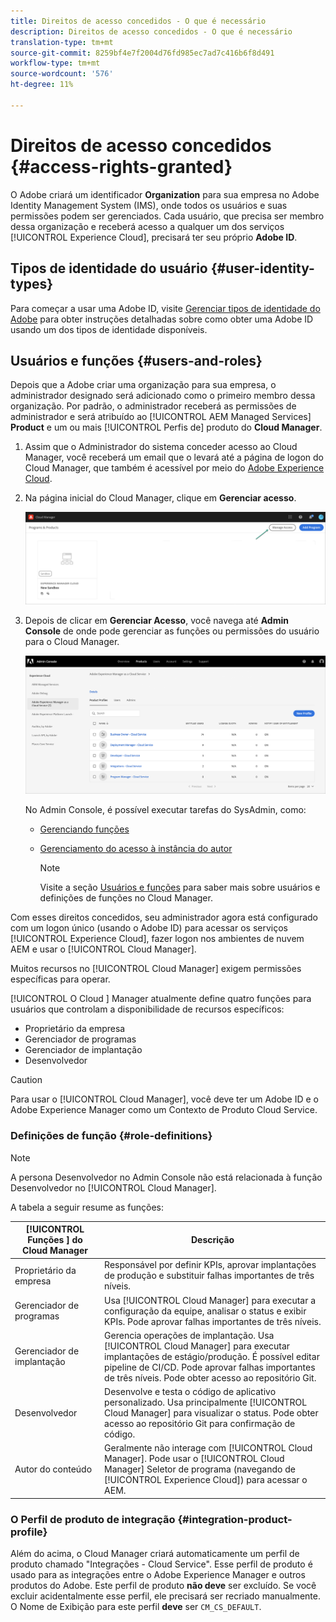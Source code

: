 ```yaml
---
title: Direitos de acesso concedidos - O que é necessário
description: Direitos de acesso concedidos - O que é necessário
translation-type: tm+mt
source-git-commit: 8259bf4e7f2004d76fd985ec7ad7c416b6f8d491
workflow-type: tm+mt
source-wordcount: '576'
ht-degree: 11%

---
```



# Direitos de acesso concedidos {#access-rights-granted}

O Adobe criará um identificador **Organization** para sua empresa no Adobe Identity Management System (IMS), onde todos os usuários e suas permissões podem ser gerenciados. Cada usuário, que precisa ser membro dessa organização e receberá acesso a qualquer um dos serviços [!UICONTROL Experience Cloud], precisará ter seu próprio **Adobe ID**.

## Tipos de identidade do usuário {#user-identity-types}

Para começar a usar uma Adobe ID, visite [Gerenciar tipos de identidade do Adobe](https://helpx.adobe.com/enterprise/using/identity.html) para obter instruções detalhadas sobre como obter uma Adobe ID usando um dos tipos de identidade disponíveis.

## Usuários e funções {#users-and-roles}

Depois que a Adobe criar uma organização para sua empresa, o administrador designado será adicionado como o primeiro membro dessa organização. Por padrão, o administrador receberá as permissões de administrador e será atribuído ao [!UICONTROL AEM Managed Services] **Product** e um ou mais [!UICONTROL Perfis de] produto do **Cloud Manager**.

1. Assim que o Administrador do sistema conceder acesso ao Cloud Manager, você receberá um email que o levará até a página de logon do Cloud Manager, que também é acessível por meio do [Adobe Experience Cloud](https://my.cloudmanager.adobe.com/).

1. Na página inicial do Cloud Manager, clique em **Gerenciar acesso**.

   ![](/help/onboarding/getting-access-to-aem-in-cloud/assets/sys-admin5.png)

1. Depois de clicar em **Gerenciar Acesso**, você navega até **Admin Console** de onde pode gerenciar as funções ou permissões do usuário para o Cloud Manager.

   ![](/help/onboarding/getting-access-to-aem-in-cloud/assets/sys-admin1.png)

   No Admin Console, é possível executar tarefas do SysAdmin, como:
   * [Gerenciando funções](https://experienceleague.adobe.com/docs/experience-manager-cloud-service/onboarding/getting-access/navigation.html?lang=en#manage-roles)
   * [Gerenciamento do acesso à instância do autor](https://experienceleague.adobe.com/docs/experience-manager-cloud-service/onboarding/getting-access/navigation.html?lang=en#manage-access-aem)

      >[!NOTE]
      >Visite a seção [Usuários e funções](#users-roles) para saber mais sobre usuários e definições de funções no Cloud Manager.

Com esses direitos concedidos, seu administrador agora está configurado com um logon único (usando o Adobe ID) para acessar os serviços [!UICONTROL Experience Cloud], fazer logon nos ambientes de nuvem AEM e usar o [!UICONTROL Cloud Manager].

Muitos recursos no [!UICONTROL Cloud Manager] exigem permissões específicas para operar.

[!UICONTROL O Cloud ] Manager atualmente define quatro funções para usuários que controlam a disponibilidade de recursos específicos:

* Proprietário da empresa
* Gerenciador de programas
* Gerenciador de implantação
* Desenvolvedor

>[!CAUTION]
>Para usar o [!UICONTROL Cloud Manager], você deve ter um Adobe ID e o Adobe Experience Manager como um Contexto de Produto Cloud Service.

### Definições de função {#role-definitions}

>[!NOTE]
>
>A persona Desenvolvedor no Admin Console não está relacionada à função Desenvolvedor no [!UICONTROL Cloud Manager].

A tabela a seguir resume as funções:

| [!UICONTROL Funções ] do Cloud Manager | Descrição |
|--- |--- |
| Proprietário da empresa | Responsável por definir KPIs, aprovar implantações de produção e substituir falhas importantes de três níveis. |
| Gerenciador de programas | Usa [!UICONTROL Cloud Manager] para executar a configuração da equipe, analisar o status e exibir KPIs. Pode aprovar falhas importantes de três níveis. |
| Gerenciador de implantação | Gerencia operações de implantação. Usa [!UICONTROL Cloud Manager] para executar implantações de estágio/produção. É possível editar pipeline de CI/CD. Pode aprovar falhas importantes de três níveis. Pode obter acesso ao repositório Git. |
| Desenvolvedor | Desenvolve e testa o código de aplicativo personalizado. Usa principalmente [!UICONTROL Cloud Manager] para visualizar o status. Pode obter acesso ao repositório Git para confirmação de código. |
| Autor do conteúdo | Geralmente não interage com [!UICONTROL Cloud Manager]. Pode usar o [!UICONTROL Cloud Manager] Seletor de programa (navegando de [!UICONTROL Experience Cloud]) para acessar o AEM. |

### O Perfil de produto de integração {#integration-product-profile}

Além do acima, o Cloud Manager criará automaticamente um perfil de produto chamado &quot;Integrações - Cloud Service&quot;. Esse perfil de produto é usado para as integrações entre o Adobe Experience Manager e outros produtos do Adobe. Este perfil de produto **não deve** ser excluído. Se você excluir acidentalmente esse perfil, ele precisará ser recriado manualmente. O Nome de Exibição para este perfil **deve** ser `CM_CS_DEFAULT`.

